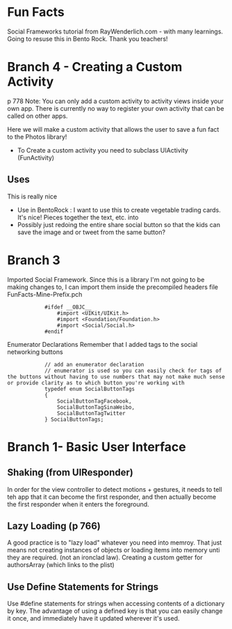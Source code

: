 # Fun Facts

Social Frameworks tutorial from RayWenderlich.com - with many learnings. Going to resuse this in Bento Rock. Thank you teachers!


# Branch 4 - Creating a Custom Activity

p 778
Note: You can only add a custom activity to activity views inside your own app. There is currently no way to register your own activity that can be called on other apps.

Here we will make a custom activity that allows the user to save a fun fact to the Photos library!

* To Create a custom activity you need to subclass UIActivity (FunActivity)

## Uses 
This is really nice

* Use in BentoRock : I want to use this to create vegetable trading cards. It's nice! Pieces together the text, etc. into 
* Possibly just redoing the entire share social button so that the kids can save the image and or tweet from the same button?


# Branch 3

Imported Social Framework. Since this is a library I'm not going to be making changes to, I can import them inside the precompiled headers file
FunFacts-Mine-Prefix.pch 


                #ifdef __OBJC__
                    #import <UIKit/UIKit.h>
                    #import <Foundation/Foundation.h>
                    #import <Social/Social.h>
                #endif

Enumerator Declarations
Remember that I added tags to the social networking buttons

                // add an enumerator declaration
                // enumerator is used so you can easily check for tags of the buttons without having to use numbers that may not make much sense or provide clarity as to which button you're working with
                typedef enum SocialButtonTags
                {
                    SocialButtonTagFacebook,
                    SocialButtonTagSinaWeibo,
                    SocialButtonTagTwitter
                } SocialButtonTags;

# Branch 1- Basic User Interface

## Shaking (from UIResponder)
In order for the view controller to detect motions + gestures, it needs to tell teh app that it can become the first responder, and then actually become the first responder when it enters the foreground.

## Lazy Loading (p 766)
A good practice is to "lazy load" whatever you need into memroy. That just means not creating instances of objects or loading items into memory unti they are required. (not an ironclad law). Creating a custom getter for authorsArray (which links to the plist)

## Use Define Statements for Strings

Use #define statements for strings when accessing contents of a dictionary by key. The advantage of using a defined key is that you can easily change it once, and immediately have it updated wherever it's used.

